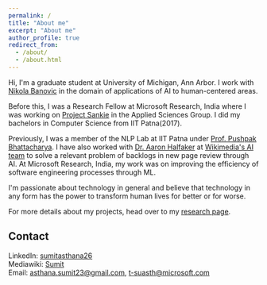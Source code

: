 ```yaml
---
permalink: /
title: "About me"
excerpt: "About me"
author_profile: true
redirect_from: 
  - /about/
  - /about.html
---
```


Hi, I'm a graduate student at University of Michigan, Ann Arbor. I work with [Nikola Banovic](http://www.nikolabanovic.net/) in the domain of applications of AI to human-centered areas.

Before this, I was a Research Fellow at Microsoft Research, India where I was working on [Project Sankie](https://www.microsoft.com/en-us/research/project/sankie/) in the Applied Sciences Group. I did my bachelors in Computer Science from IIT Patna(2017).

Previously, I was a member of the NLP Lab at IIT Patna under [Prof. Pushpak
Bhattacharya](https://www.cse.iitb.ac.in/~pb/). I have also worked with [Dr. Aaron Halfaker](https://meta.wikimedia.org/wiki/User:Halfak_(WMF)) at [Wikimedia's AI team](https://www.mediawiki.org/wiki/Wikimedia_Scoring_Platform_team) to solve a relevant problem of backlogs in new page review through AI. At Microsoft Research, India, my work was on improving the efficiency of software engineering processes through ML.

I'm passionate about technology in general and believe that technology in any form has the power to
transform human lives for better or for worse. 
 
For more details about my projects, head over to my [research page](/portfolio).

Contact
------

LinkedIn: [sumitasthana26](https://www.linkedin.com/in/sumitasthana26/)  
Mediawiki: [Sumit](https://meta.wikimedia.org/wiki/User_talk:Sumit.iitp)  
Email: asthana.sumit23@gmail.com, t-suasth@microsoft.com
